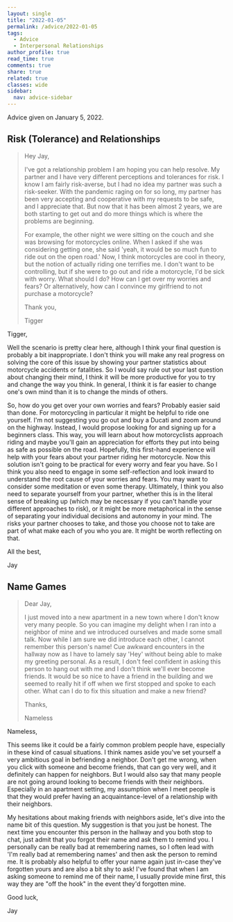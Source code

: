 ```yaml
---
layout: single
title: "2022-01-05"
permalink: /advice/2022-01-05
tags:
  - Advice
  - Interpersonal Relationships
author_profile: true
read_time: true
comments: true
share: true
related: true
classes: wide
sidebar:
  nav: advice-sidebar
---
```


Advice given on January 5, 2022.

## Risk (Tolerance) and Relationships

> Hey Jay,
>
> I've got a relationship problem I am hoping you can help resolve. My partner
and I have very different perceptions and tolerances for risk. I know I am
fairly risk-averse, but I had no idea my partner was such a risk-seeker. With
the pandemic raging on for so long, my partner has been very
accepting and cooperative with my requests to be safe, and I appreciate that.
But now that it has been almost 2 years, we are both starting to get out and
do more things which is where the problems are beginning.
>
> For example, the other night we were sitting on the couch and she was
browsing for motorcycles online. When I asked if she was considering getting
one, she said 'yeah, it would be so much fun to ride out on the open road.'
Now, I think motorcycles are cool in theory, but the notion of actually riding
one terrifies me. I don't want to be controlling, but if she were to go out
and ride a motorcycle, I'd be sick with worry. What should I do? How can I get
over my worries and fears? Or alternatively, how can I convince my girlfriend
to not purchase a motorcycle?
>
> Thank you,
>
> Tigger

Tigger,

Well the scenario is pretty clear here, although I think your final question is
probably a bit inappropriate. I don't think you will make any real progress on
solving the core of this issue by showing your partner statistics about
motorcycle accidents or fatalities. So I would say rule out your last question
about changing their mind, I think it will be more productive for you to try
and change the way you think. In general, I think it is far easier to change
one's own mind than it is to change the minds of others.

So, how do you get over your own worries and fears? Probably easier said than
done. For motorcycling in particular it might be helpful to ride one yourself.
I'm not suggesting you go out and buy a Ducati and zoom around on the highway.
Instead, I would propose looking for and signing up for a beginners class. This
way, you will learn about how motorcyclists approach riding and maybe you'll
gain an appreciation for efforts they put into being as safe as possible on the
road. Hopefully, this first-hand experience will help with your fears about
your partner riding her motorcycle. Now this solution isn't going to be
practical for every worry and fear you have. So I think you also need to
engage in some self-reflection and look inward to understand the root cause of
your worries and fears. You may want to consider some meditation or even some
therapy. Ultimately, I think you also need to separate yourself from your
partner, whether this is in the literal sense of breaking up (which may be
necessary if you can't handle your different approaches to risk), or it might
be more metaphorical in the sense of separating your individual decisions and
autonomy in your mind. The risks your partner chooses to take, and those you
choose not to take are part of what make each of you who you are. It might
be worth reflecting on that.

All the best,

Jay

## Name Games

> Dear Jay,
>
> I just moved into a new apartment in a new town where I don't know very many
people. So you can imagine my delight when I ran into a neighbor of mine and
we introduced ourselves and made some small talk. Now while I am sure we did
introduce each other, I cannot remember this person's name! Cue awkward
encounters in the hallway now as I have to lamely say 'Hey' without being able
to make my greeting personal. As a result, I don't feel confident in asking
this person to hang out with me and I don't think we'll ever become friends.
It would be so nice to have a friend in the building and we seemed to really
hit if off when we first stopped and spoke to each other. What can I do to
fix this situation and make a new friend?
>
> Thanks,
>
> Nameless

Nameless,

This seems like it could be a fairly common problem people have, especially
in these kind of casual situations. I think names aside you've set yourself a
very ambitious goal in befriending a neighbor. Don't get me wrong, when you
click with someone and become friends, that can go very well, and it definitely
can happen for neighbors. But I would also say that many people are not going
around looking to become friends with their neighbors. Especially in an
apartment setting, my assumption when I meet people is that they would prefer
having an acquaintance-level of a relationship with their neighbors.

My hesitations about making friends with neighbors aside, let's dive into the
name bit of this question. My suggestion is that you just be honest. The next
time you encounter this person in the hallway and you both stop to chat, just
admit that you forgot their name and ask them to remind you. I personally can
be really bad at remembering names, so I often lead with 'I'm really bad at
remembering names' and then ask the person to remind me. It is probably also
helpful to offer your name again just in-case they've forgotten yours and are
also a bit shy to ask! I've found that when I am asking someone to remind me
of their name, I usually provide mine first, this way they are "off the hook"
in the event they'd forgotten mine.

Good luck,

Jay
